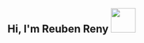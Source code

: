 <h2> Hi, I'm Reuben Reny <img src="https://media.tenor.com/XxJsakHJIhIAAAAC/quby-zolboo.gif" width="50"></h2>
